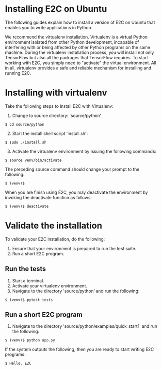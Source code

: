 # Installing E2C on Ubuntu
The following guides explain how to install a version 
of E2C on Ubuntu that enables you to write applications in Python.

We recommend the virtualenv installation. 
Virtualenv is a virtual Python environment isolated from other Python development, 
incapable of interfering with or being affected by other Python programs on the same machine.
During the virtualenv installation process, you will install not only TensorFlow but also all the packages that TensorFlow requires.
To start working with E2C, you simply need to "activate" the virtual environment. 
All in all, virtualenv provides a safe and reliable mechanism for installing and running E2C.

# Installing with virtualenv
Take the following steps to install E2C with Virtualenv:

1. Change to source directory: 'source/python'
```shell
$ cd source/python
```
2. Start the install shell script 'install.sh':
```shell
$ sudo ./install.sh 
```
3. Activate the virtualenv environment by issuing the following commands:
```shell
$ source venv/bin/activate
```
The preceding source command should change your prompt to the following:
```shell
$ (venv)$ 
```
When you are finish using E2C, you may deactivate the environment by invoking the deactivate function as follows:
```shell
$ (venv)$ deactivate 
```

# Validate the installation
To validate your E2C installation, do the following:

1. Ensure that your environment is prepared to run the test suite.
2. Run a short E2C program.

## Run the tests
1. Start a terminal.
2. Activate your virtualenv environment.
3. Navigate to the directory 'source/python' and run the following:
```shell
$ (venv)$ pytest tests
```

## Run a short E2C program
1. Navigate to the directory 'source/python/examples/quick_start1' and run the following:
```shell
$ (venv)$ python app.py
```

If the system outputs the following, then you are ready to start writing E2C programs:
```shell
$ Hello, E2C
```
    